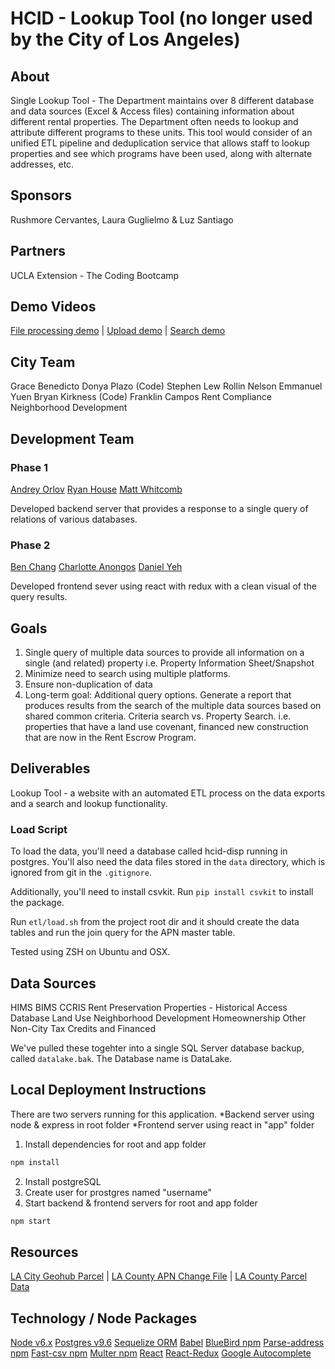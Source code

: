 # HCID  - Lookup Tool (no longer used by the City of Los Angeles)

## About

Single Lookup Tool - The Department maintains over 8 different database and data sources (Excel & Access files) containing information about different rental properties. The Department often needs to lookup and attribute different programs to these units. This tool would consider of an unified ETL pipeline and deduplication service that allows staff to lookup properties and see which programs have been used, along with alternate addresses, etc. 

## Sponsors

Rushmore Cervantes, Laura Guglielmo & Luz Santiago

## Partners

UCLA Extension - The Coding Bootcamp

## Demo Videos

[File processing demo](http://www.youtube.com/watch?v=BHbRR9wnzD0) |
[Upload demo](http://www.youtube.com/watch?v=pYN1qi4-kh0) |
[Search demo](http://www.youtube.com/watch?v=fJ-0yVI8Ywo)

## City Team

Grace Benedicto
Donya Plazo (Code)
Stephen Lew
Rollin Nelson
Emmanuel Yuen
Bryan Kirkness (Code)
Franklin Campos
Rent
Compliance
Neighborhood Development

## Development Team

### Phase 1
[Andrey Orlov](https://github.com/andreyorlov33)
[Ryan House](https://github.com/rhouse00)
[Matt Whitcomb](https://github.com/mwhitcom)

Developed backend server that provides a response to a single query of relations of various databases.

### Phase 2
[Ben Chang](https://github.com/benjinchang)
[Charlotte Anongos](https://github.com/sharloteean)
[Daniel Yeh](https://github.com/danielfyeh)

Developed frontend sever using react with redux with a clean visual of the query results.

## Goals

1. Single query of multiple data sources to provide all information on a single (and related) property i.e. Property Information Sheet/Snapshot
2. Minimize need to search using multiple platforms.
3. Ensure non-duplication of data
4. Long-term goal:  Additional query options.  Generate a report that produces results from the search of the multiple data sources based on shared common criteria.  Criteria search vs. Property Search. i.e. properties that have a land use covenant, financed new construction that are now in the Rent Escrow Program.

## Deliverables

Lookup Tool - a website with an automated ETL process on the data exports and a search and lookup functionality. 

### Load Script

To load the data, you'll need a database called hcid-disp running in postgres. You'll also need the data files stored in the `data` directory, which is ignored from git in the `.gitignore`. 

Additionally, you'll need to install csvkit. Run `pip install csvkit` to install the package. 

Run `etl/load.sh` from the project root dir and it should create the data tables and run the join query for the APN master table. 

Tested using ZSH on Ubuntu and OSX. 

## Data Sources

HIMS
BIMS
CCRIS
Rent
Preservation Properties - Historical Access Database
Land Use
Neighborhood Development
Homeownership
Other Non-City Tax Credits and Financed

We've pulled these togehter into a single SQL Server database backup, called `datalake.bak`. The Database name is DataLake. 

## Local Deployment Instructions

There are two servers running for this application. 
*Backend server using node & express in root folder
*Frontend server using react in "app" folder

1. Install dependencies for root and app folder
```bash
npm install
```
2. Install postgreSQL
3. Create user for prostgres named "username"
4. Start backend & frontend servers for root and app folder
```bash
npm start
```

## Resources

[LA City Geohub Parcel](http://geohub.lacity.org/datasets/6d85cb5f5f5641c6aa95203849ca05bb_0) | 
[LA County APN Change File](https://data.lacounty.gov/Parcel-/Assessor-Parcel-Change-File/qju6-wpwm) | 
[LA County Parcel Data](https://data.lacounty.gov/Parcel-/Assessor-Parcels-Data-2016/7rjj-f2pv)

## Technology / Node Packages

[Node v6.x](https://nodejs.org/dist/latest-v6.x/docs/api/)
[Postgres v9.6](https://www.postgresql.org/docs/9.6/static/index.html)
[Sequelize ORM](http://docs.sequelizejs.com/en/v3/)
[Babel](https://babeljs.io/)
[BlueBird npm](http://bluebirdjs.com/docs/getting-started.html)
[Parse-address npm](https://www.npmjs.com/package/parse-address)
[Fast-csv npm](https://www.npmjs.com/package/fast-csv)
[Multer npm](https://www.npmjs.com/package/multer)
[React](https://facebook.github.io/react/)
[React-Redux](https://github.com/reactjs/react-redux)
[Google Autocomplete](https://developers.google.com/maps/documentation/javascript/places-autocomplete)
